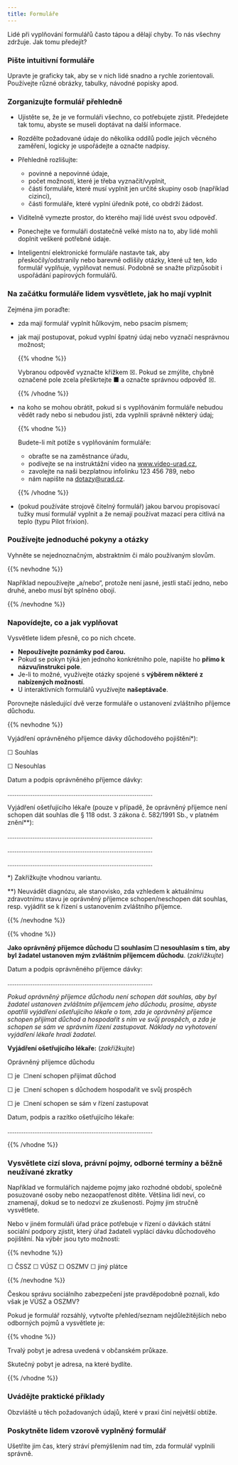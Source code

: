 ```yaml
---
title: Formuláře
---
```

Lidé při vyplňování formulářů často tápou a dělají chyby. To nás všechny zdržuje. Jak tomu předejít?

### Pište intuitivní formuláře

Upravte je graficky tak, aby se v nich lidé snadno a rychle zorientovali. Používejte různé obrázky, tabulky, návodné popisky apod.

### Zorganizujte formulář přehledně

* Ujistěte se, že je ve formuláři všechno, co potřebujete zjistit. Předejdete tak tomu, abyste se museli doptávat na další informace.
* Rozdělte požadované údaje do několika oddílů podle jejich věcného zaměření, logicky je uspořádejte a označte nadpisy.
* Přehledně rozlišujte:

  * povinné a nepovinné údaje,
  * počet možností, které je třeba vyznačit/vyplnit,
  * části formuláře, které musí vyplnit jen určité skupiny osob (například cizinci),
  * části formuláře, které vyplní úředník poté, co obdrží žádost.
* Viditelně vymezte prostor, do kterého mají lidé uvést svou odpověď.
* Ponechejte ve formuláři dostatečně velké místo na to, aby lidé mohli doplnit veškeré potřebné údaje.
* Inteligentní elektronické formuláře nastavte tak, aby přeskočily/odstranily nebo barevně odlišily otázky, které už ten, kdo formulář vyplňuje, vyplňovat nemusí. Podobně se snažte přizpůsobit i uspořádání papírových formulářů.

### Na začátku formuláře lidem vysvětlete, jak ho mají vyplnit

Zejména jim poraďte:

* zda mají formulář vyplnit hůlkovým, nebo psacím písmem;
* jak mají postupovat, pokud vyplní špatný údaj nebo vyznačí nesprávnou možnost;

  {{% vhodne %}}

  Vybranou odpověď vyznačte křížkem ☒. Pokud se zmýlíte, chybně označené pole zcela přeškrtejte ■ a označte správnou odpověď ☒.

  {{% /vhodne %}}
* na koho se mohou obrátit, pokud si s vyplňováním formuláře nebudou vědět rady nebo si nebudou jisti, zda vyplnili správně některý údaj;

  {{% vhodne %}}

  Budete-li mít potíže s vyplňováním formuláře:

  * obraťte se na zaměstnance úřadu,
  * podívejte se na instruktážní video na www.video-urad.cz,
  * zavolejte na naši bezplatnou infolinku 123 456 789, nebo
  * nám napište na dotazy@urad.cz.

  {{% /vhodne %}}
* (pokud používáte strojově čitelný formulář) jakou barvou propisovací tužky musí formulář vyplnit a že nemají používat mazací pera citlivá na teplo (typu Pilot frixion).

### Používejte jednoduché pokyny a otázky

Vyhněte se nejednoznačným, abstraktním či málo používaným slovům.

{{% nevhodne %}}

Například nepoužívejte „a/nebo“, protože není jasné, jestli stačí jedno, nebo druhé, anebo musí být splněno obojí.

{{% /nevhodne %}}

### Napovídejte, co a jak vyplňovat

Vysvětlete lidem přesně, co po nich chcete.

* **Nepoužívejte poznámky pod čarou.**
* Pokud se pokyn týká jen jednoho konkrétního pole, napište ho **přímo k názvu/instrukci pole**.
* Je-li to možné, využívejte otázky spojené s **výběrem některé z nabízených možností**.
* U interaktivních formulářů využívejte **našeptávače**.

Porovnejte následující dvě verze formuláře o ustanovení zvláštního příjemce důchodu.

{{% nevhodne %}}

Vyjádření oprávněného příjemce dávky důchodového pojištění*):

☐ Souhlas

☐ Nesouhlas

Datum a podpis oprávněného příjemce dávky:

……………………………………………………………………...

Vyjádření ošetřujícího lékaře (pouze v případě, že oprávněný příjemce není schopen dát souhlas dle § 118 odst. 3 zákona č. 582/1991 Sb., v platném znění\*\*):

……………………………………………………………………...

……………………………………………………………………...

……………………………………………………………………...

\*) Zakřížkujte vhodnou variantu.

\*\*) Neuvádět diagnózu, ale stanovisko, zda vzhledem k aktuálnímu zdravotnímu stavu je oprávněný příjemce schopen/neschopen dát souhlas, resp. vyjádřit se k řízení s ustanovením zvláštního příjemce.

{{% /nevhodne %}}

{{% vhodne %}}

**Jako oprávněný příjemce důchodu ☐ souhlasím ☐ nesouhlasím s tím, aby byl žadatel ustanoven mým zvláštním příjemcem důchodu**. (*zakřížkujte*)

Datum a podpis oprávněného příjemce dávky:

……………………………………………………………………...

*Pokud oprávněný příjemce důchodu není schopen dát souhlas, aby byl žadatel ustanoven zvláštním příjemcem jeho důchodu, prosíme, abyste opatřili vyjádření ošetřujícího lékaře o tom, zda je oprávněný příjemce schopen přijímat důchod a hospodařit s ním ve svůj prospěch, a zda je schopen se sám ve správním řízení zastupovat. Náklady na vyhotovení vyjádření lékaře hradí žadatel.* 

**Vyjádření ošetřujícího lékaře:** (*zakřížkujte*)

Oprávněný příjemce důchodu

☐ je  ☐není schopen přijímat důchod

☐ je  ☐není schopen s důchodem hospodařit ve svůj prospěch

☐ je  ☐není schopen se sám v řízení zastupovat

Datum, podpis a razítko ošetřujícího lékaře:

……………………………………………………………………...

{{% /vhodne %}}

### Vysvětlete cizí slova, právní pojmy, odborné termíny a běžně neužívané zkratky

Například ve formulářích najdeme pojmy jako rozhodné období, společně posuzované osoby nebo nezaopatřenost dítěte. Většina lidí neví, co znamenají, dokud se to nedozví ze zkušenosti. Pojmy jim stručně vysvětlete.

Nebo v jiném formuláři úřad práce potřebuje v řízení o dávkách státní sociální podpory zjistit, který úřad žadateli vyplácí dávku důchodového pojištění. Na výběr jsou tyto možnosti:

{{% nevhodne %}}

☐ ČSSZ ☐ VÚSZ ☐ OSZMV ☐ jiný plátce

{{% /nevhodne %}}

Českou správu sociálního zabezpečení jste pravděpodobně poznali, kdo však je VÚSZ a OSZMV?

Pokud je formulář rozsáhlý, vytvořte přehled/seznam nejdůležitějších nebo odborných pojmů a vysvětlete je:

{{% vhodne %}}

Trvalý pobyt je adresa uvedená v občanském průkaze.

Skutečný pobyt je adresa, na které bydlíte.

{{% /vhodne %}}

### Uvádějte praktické příklady

Obzvláště u těch požadovaných údajů, které v praxi činí největší obtíže.

### Poskytněte lidem vzorově vyplněný formulář

Ušetříte jim čas, který stráví přemýšlením nad tím, zda formulář vyplnili správně.